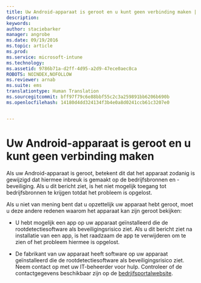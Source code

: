 ```yaml
---
title: Uw Android-apparaat is geroot en u kunt geen verbinding maken | Microsoft Intune
description: 
keywords: 
author: staciebarker
manager: angrobe
ms.date: 09/19/2016
ms.topic: article
ms.prod: 
ms.service: microsoft-intune
ms.technology: 
ms.assetid: 9786b71a-d2ff-4d95-a2d9-47ece0aec8ca
ROBOTS: NOINDEX,NOFOLLOW
ms.reviewer: arnab
ms.suite: ems
translationtype: Human Translation
ms.sourcegitcommit: bff97f79c6e88bbf55c2c3a259891bb6206b690b
ms.openlocfilehash: 14180d4dd324134f3b4e0a8d0241ccb61c3207e0


---
```



# Uw Android-apparaat is geroot en u kunt geen verbinding maken

Als uw Android-apparaat is geroot, betekent dit dat het apparaat zodanig is gewijzigd dat hiermee inbreuk is gemaakt op de bedrijfsbronnen en -beveiliging. Als u dit bericht ziet, is het niet mogelijk toegang tot bedrijfsbronnen te krijgen totdat het probleem is opgelost.

Als u niet van mening bent dat u opzettelijk uw apparaat hebt geroot, moet u deze andere redenen waarom het apparaat kan zijn geroot bekijken:

- U hebt mogelijk een app op uw apparaat geïnstalleerd die de rootdetectiesoftware als beveiligingsrisico ziet. Als u dit bericht ziet na installatie van een app, is het raadzaam de app te verwijderen om te zien of het probleem hiermee is opgelost.

- De fabrikant van uw apparaat heeft software op uw apparaat geïnstalleerd die de rootdetectiesoftware als beveiligingsrisico ziet. Neem contact op met uw IT-beheerder voor hulp. Controleer of de contactgegevens beschikbaar zijn op de [bedrjifsportalwebsite](http://portal.manage.microsoft.com).





<!--HONumber=Sep16_HO3-->


